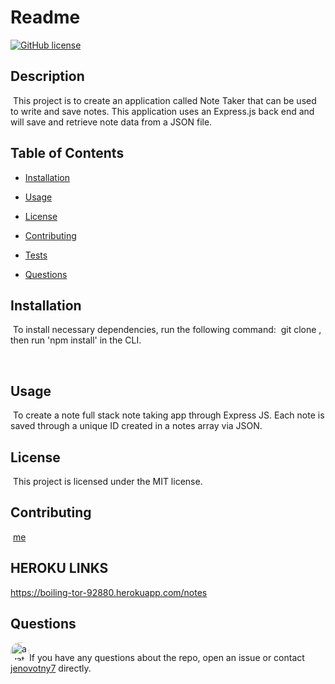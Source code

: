 # Readme
[![GitHub license](https://img.shields.io/badge/license-MIT-blue.svg)](https://github.com/jenovotny7)
## Description
​
This project is to create an application called Note Taker that can be used to write and save notes. This application uses an Express.js back end and will save and retrieve note data from a JSON file.
​
## Table of Contents
* [Installation](#installation) 
 
* [Usage](#usage) 
 
* [License](#license) 
 
* [Contributing](#contributing) 
 
* [Tests](#tests) 
 
* [Questions](#questions) 
 

## Installation
​
To install necessary dependencies, run the following command:
​
git clone <repo>, then run 'npm install' in the CLI.
  
​
## Usage
​
To create a note full stack note taking app through Express JS. Each note is saved through a unique ID created in a notes array via JSON.


## License
​
This project is licensed under the MIT license.
  
  
## Contributing
​
[me]('https://github.com/me') 


## HEROKU LINKS

https://boiling-tor-92880.herokuapp.com/notes

## Questions
​
<img src="https://avatars3.githubusercontent.com/u/66326058?v=4" alt="avatar" style="border-radius: 16px" width="30" />
​
If you have any questions about the repo, open an issue or contact [jenovotny7](https://github.com/jenovotny7) directly.
